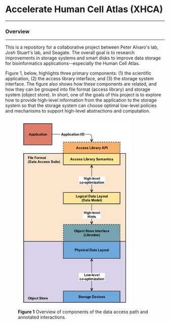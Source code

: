 # Accelerate Human Cell Atlas (XHCA)
-------------------------------

### Overview
____________
This is a repository for a collaborative project between Peter Alvaro's lab, Josh Stuart's lab, and Seagate.
The overall goal is to research improvements in storage systems and smart disks to improve data storage for
bioinformatics applications--especially the Human Cell Atlas.

Figure 1, below, highlights three primary components: (1) the scientific application, (2) the access library
interface, and (3) the storage system interface. The figure also shows how these components are related, and
how they can be grouped into file format (access library) and storage system (object store). In short, one
of the goals of this project is to explore how to provide high-level information from the application to
the storage system so that the storage system can choose optimal low-level policies and mechanisms to support
high-level abstractions and computation.

<figure>
  <img src="assets/data-access-path/overview.png" height="600" margin-left:"auto" />
  <figcaption text-align:"middle">
    <strong>Figure 1</strong>
    Overview of components of the data access path and annotated interactions.
  </figcaption>
</figure>
